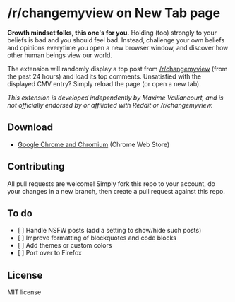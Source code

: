 # /r/changemyview on New Tab page

**Growth mindset folks, this one's for you.** Holding (too) strongly to your beliefs is bad and you should feel bad. Instead, challenge your own beliefs and opinions everytime you open a new browser window, and discover how other human beings view our world.

The extension will randomly display a top post from [/r/changemyview](https://www.reddit.com/r/changemyview/) (from the past 24 hours) and load its top comments. Unsatisfied with the displayed CMV entry? Simply reload the page (or open a new tab).

*This extension is developed independently by Maxime Vaillancourt, and is not officially endorsed by or affiliated with Reddit or /r/changemyview.*

## Download

- [Google Chrome and Chromium](https://chrome.google.com/webstore/detail/rchangemyview-on-new-tab/ahgifopalblclflbkejcanjlecaghjdn) (Chrome Web Store)

## Contributing
All pull requests are welcome! Simply fork this repo to your account, do your changes in a new branch, then create a pull request against this repo.

## To do

- [ ] Handle NSFW posts (add a setting to show/hide such posts)
- [ ] Improve formatting of blockquotes and code blocks
- [ ] Add themes or custom colors
- [ ] Port over to Firefox

## License
MIT license
